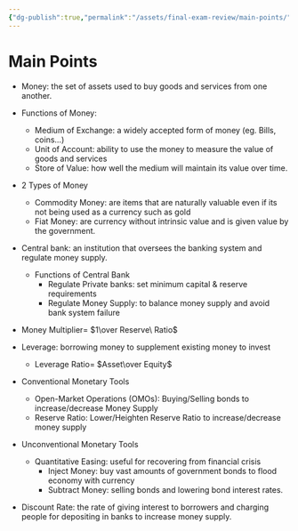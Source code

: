 ```yaml
---
{"dg-publish":true,"permalink":"/assets/final-exam-review/main-points/"}
---
```


# Main Points

- Money: the set of assets used to buy goods and services from one another.
- Functions of Money:
    - Medium of Exchange: a widely accepted form of money (eg. Bills, coins...)
    - Unit of Account: ability to use the money to measure the value of goods and services
    - Store of Value: how well the medium will maintain its value over time.
- 2 Types of Money
    - Commodity Money: are items that are naturally valuable even if its not being used as a currency such as gold
    - Fiat Money: are currency without intrinsic value and is given value by the government.
- Central bank: an institution that oversees the banking system and regulate money supply.
    - Functions of Central Bank
        - Regulate Private banks: set minimum capital & reserve requirements
        - Regulate Money Supply: to balance money supply and avoid bank system failure
- Money Multiplier= $1\over Reserve\ Ratio$
- Leverage: borrowing money to supplement existing money to invest
    - Leverage Ratio= $Asset\over Equity$
- Conventional Monetary Tools
    - Open-Market Operations (OMOs): Buying/Selling bonds to increase/decrease Money Supply
    - Reserve Ratio: Lower/Heighten Reserve Ratio to increase/decrease money supply
    
- Unconventional Monetary Tools
    - Quantitative Easing: useful for recovering from financial crisis
        - Inject Money: buy vast amounts of government bonds to flood economy with currency
        - Subtract Money: selling bonds and lowering bond interest rates.
- Discount Rate: the rate of giving interest to borrowers and charging people for depositing in banks to increase money supply.